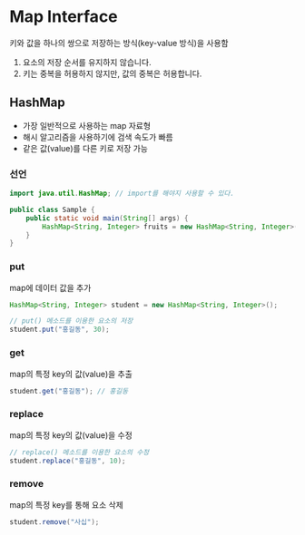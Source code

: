 # Map Interface
키와 값을 하나의 쌍으로 저장하는 방식(key-value 방식)을 사용함

1. 요소의 저장 순서를 유지하지 않습니다.
2. 키는 중복을 허용하지 않지만, 값의 중복은 허용합니다.

## HashMap
- 가장 일반적으로 사용하는 map 자료형
- 해시 알고리즘을 사용하기에 검색 속도가 빠름
- 같은 값(value)를 다른 키로 저장 가능

### 선언
``` java
import java.util.HashMap; // import를 해야지 사용할 수 있다.

public class Sample {
    public static void main(String[] args) {
        HashMap<String, Integer> fruits = new HashMap<String, Integer>(); // HashMap 선언
    }
}
```

### put
map에 데이터 값을 추가
``` java
HashMap<String, Integer> student = new HashMap<String, Integer>();

// put() 메소드를 이용한 요소의 저장
student.put("홍길동", 30);
```

### get
map의 특정 key의 값(value)을 추출
``` java
student.get("홍길동"); // 홍길동
```

### replace
map의 특정 key의 값(value)을 수정
``` java
// replace() 메소드를 이용한 요소의 수정
student.replace("홍길동", 10);
```

### remove
map의 특정 key를 통해 요소 삭제
``` java
student.remove("사십");
```
